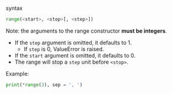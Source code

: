 syntax
```Python
range(<start>, <stop>[, <step>])
```
Note: the arguments to the range constructor **must be integers**.
- If the `step` argument is omitted, it defaults to 1.
	- If `step` is 0, ValueError is raised.
- If the `start` argument is omitted, it defaults to 0.
- The range will stop a `step` unit before `<stop>`.

Example:
```Python
print(*range(3), sep = ', ')
```
